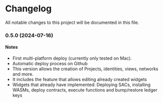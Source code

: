 # Changelog

All notable changes to this project will be documented in this file.

### 0.5.0 (2024-07-16)
#### Notes
- First multi-platform deploy (currently only tested on Mac).
- Automatic deploy process on Github
- This version allows the creation of Projects, identities, views, networks and more.
- It includes the feature that allows editing already created widgets
- Widgets that already have implemented: Deploying SACs, installing WASMs, deploy contracts, execute functions and bump/restore ledger keys 
